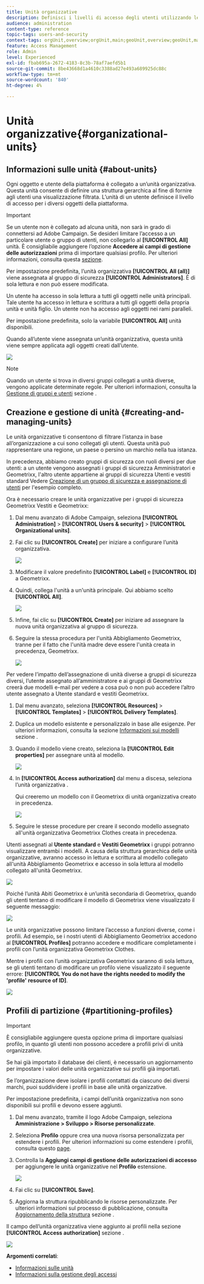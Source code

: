 ```yaml
---
title: Unità organizzative
description: Definisci i livelli di accesso degli utenti utilizzando le unità organizzative.
audience: administration
content-type: reference
topic-tags: users-and-security
context-tags: orgUnit,overview;orgUnit,main;geoUnit,overview;geoUnit,main
feature: Access Management
role: Admin
level: Experienced
exl-id: fbab695a-2672-4183-8c3b-78af7aefd5b1
source-git-commit: 8be43668d1a4610c3388ad27e493a689925dc88c
workflow-type: tm+mt
source-wordcount: '840'
ht-degree: 4%

---
```


# Unità organizzative{#organizational-units}

## Informazioni sulle unità {#about-units}

Ogni oggetto e utente della piattaforma è collegato a un’unità organizzativa. Questa unità consente di definire una struttura gerarchica al fine di fornire agli utenti una visualizzazione filtrata. L’unità di un utente definisce il livello di accesso per i diversi oggetti della piattaforma.

>[!IMPORTANT]
>
>Se un utente non è collegato ad alcuna unità, non sarà in grado di connettersi ad Adobe Campaign. Se desideri limitare l’accesso a un particolare utente o gruppo di utenti, non collegarlo al **[!UICONTROL All]** unità. È consigliabile aggiungere l’opzione **Accedere ai campi di gestione delle autorizzazioni** prima di importare qualsiasi profilo. Per ulteriori informazioni, consulta questa [sezione](../../administration/using/organizational-units.md#partitioning-profiles).
>
>Per impostazione predefinita, l’unità organizzativa **[!UICONTROL All (all)]** viene assegnata al gruppo di sicurezza **[!UICONTROL Administrators]**. È di sola lettura e non può essere modificata.

Un utente ha accesso in sola lettura a tutti gli oggetti nelle unità principali. Tale utente ha accesso in lettura e scrittura a tutti gli oggetti della propria unità e unità figlio. Un utente non ha accesso agli oggetti nei rami paralleli.

Per impostazione predefinita, solo la variabile **[!UICONTROL All]** unità disponibili.

Quando all’utente viene assegnata un’unità organizzativa, questa unità viene sempre applicata agli oggetti creati dall’utente.

![](assets/user_management_2.png)

>[!NOTE]
>
>Quando un utente si trova in diversi gruppi collegati a unità diverse, vengono applicate determinate regole. Per ulteriori informazioni, consulta la [Gestione di gruppi e utenti](../../administration/using/managing-groups-and-users.md) sezione .

## Creazione e gestione di unità {#creating-and-managing-units}

Le unità organizzative ti consentono di filtrare l’istanza in base all’organizzazione a cui sono collegati gli utenti. Questa unità può rappresentare una regione, un paese o persino un marchio nella tua istanza.

In precedenza, abbiamo creato gruppi di sicurezza con ruoli diversi per due utenti: a un utente vengono assegnati i gruppi di sicurezza Amministratori e Geometrixx, l&#39;altro utente appartiene ai gruppi di sicurezza Utenti e vestiti standard Vedere [Creazione di un gruppo di sicurezza e assegnazione di utenti](../../administration/using/managing-groups-and-users.md#creating-a-security-group-and-assigning-users) per l&#39;esempio completo.

Ora è necessario creare le unità organizzative per i gruppi di sicurezza Geometrixx Vestiti e Geometrixx:

1. Dal menu avanzato di Adobe Campaign, seleziona **[!UICONTROL Administration]** > **[!UICONTROL Users & security]** > **[!UICONTROL Organizational units]**.
1. Fai clic su **[!UICONTROL Create]** per iniziare a configurare l’unità organizzativa.

   ![](assets/manage_units_1.png)

1. Modificare il valore predefinito **[!UICONTROL Label]** e **[!UICONTROL ID]** a Geometrixx.
1. Quindi, collega l&#39;unità a un&#39;unità principale. Qui abbiamo scelto **[!UICONTROL All]**.

   ![](assets/manage_units_2.png)

1. Infine, fai clic su **[!UICONTROL Create]** per iniziare ad assegnare la nuova unità organizzativa al gruppo di sicurezza.
1. Seguire la stessa procedura per l&#39;unità Abbigliamento Geometrixx, tranne per il fatto che l&#39;unità madre deve essere l&#39;unità creata in precedenza, Geometrixx.

   ![](assets/manage_units_3.png)

Per vedere l’impatto dell’assegnazione di unità diverse a gruppi di sicurezza diversi, l’utente assegnato all’amministratore e ai gruppi di Geometrixx creerà due modelli e-mail per vedere a cosa può o non può accedere l’altro utente assegnato a Utente standard e vestiti Geometrixx.

1. Dal menu avanzato, seleziona **[!UICONTROL Resources]** > **[!UICONTROL Templates]** > **[!UICONTROL Delivery Templates]**.
1. Duplica un modello esistente e personalizzalo in base alle esigenze. Per ulteriori informazioni, consulta la sezione [Informazioni sui modelli](../../start/using/marketing-activity-templates.md) sezione .
1. Quando il modello viene creato, seleziona la **[!UICONTROL Edit properties]** per assegnare unità al modello.

   ![](assets/manage_units_6.png)

1. In **[!UICONTROL Access authorization]** dal menu a discesa, seleziona l’unità organizzativa .

   Qui creeremo un modello con il Geometrixx di unità organizzativa creato in precedenza.

   ![](assets/manage_units_5.png)

1. Seguire le stesse procedure per creare il secondo modello assegnato all&#39;unità organizzativa Geometrixx Clothes creata in precedenza.

Utenti assegnati al **Utente standard** e **Vestiti Geometrixx** i gruppi potranno visualizzare entrambi i modelli. A causa della struttura gerarchica delle unità organizzative, avranno accesso in lettura e scrittura al modello collegato all&#39;unità Abbigliamento Geometrixx e accesso in sola lettura al modello collegato all&#39;unità Geometrixx.

![](assets/manage_units_7.png)

Poiché l’unità Abiti Geometrixx è un’unità secondaria di Geometrixx, quando gli utenti tentano di modificare il modello di Geometrixx viene visualizzato il seguente messaggio:

![](assets/manage_units_8.png)

Le unità organizzative possono limitare l’accesso a funzioni diverse, come i profili. Ad esempio, se i nostri utenti di Abbigliamento Geometrixx accedono al **[!UICONTROL Profiles]** potranno accedere e modificare completamente i profili con l’unità organizzativa Geometrixx Clothes.

Mentre i profili con l’unità organizzativa Geometrixx saranno di sola lettura, se gli utenti tentano di modificare un profilo viene visualizzato il seguente errore: **[!UICONTROL You do not have the rights needed to modify the 'profile' resource of ID]**.

![](assets/manage_units_10.png)

## Profili di partizione {#partitioning-profiles}

>[!IMPORTANT]
>
>È consigliabile aggiungere questa opzione prima di importare qualsiasi profilo, in quanto gli utenti non possono accedere a profili privi di unità organizzative.
>
>Se hai già importato il database dei clienti, è necessario un aggiornamento per impostare i valori delle unità organizzative sui profili già importati.

Se l’organizzazione deve isolare i profili contattati da ciascuno dei diversi marchi, puoi suddividere i profili in base alle unità organizzative.

Per impostazione predefinita, i campi dell’unità organizzativa non sono disponibili sui profili e devono essere aggiunti.

1. Dal menu avanzato, tramite il logo Adobe Campaign, seleziona **Amministrazione > Sviluppo > Risorse personalizzate**.
1. Seleziona **Profilo** oppure crea una nuova risorsa personalizzata per estendere i profili. Per ulteriori informazioni su come estendere i profili, consulta questo [page](../../developing/using/extending-the-profile-resource-with-a-new-field.md#step-1--extend-the-profile-resource).
1. Controlla la **Aggiungi campi di gestione delle autorizzazioni di accesso** per aggiungere le unità organizzative nel **Profilo** estensione.

   ![](assets/user_management_9.png)

1. Fai clic su **[!UICONTROL Save]**.
1. Aggiorna la struttura ripubblicando le risorse personalizzate. Per ulteriori informazioni sul processo di pubblicazione, consulta [Aggiornamento della struttura](../../developing/using/updating-the-database-structure.md) sezione .

Il campo dell’unità organizzativa viene aggiunto ai profili nella sezione **[!UICONTROL Access authorization]** sezione .

![](assets/user_management_10.png)

**Argomenti correlati**:

* [Informazioni sulle unità](../../administration/using/organizational-units.md#about-units)
* [Informazioni sulla gestione degli accessi](../../administration/using/about-access-management.md)
